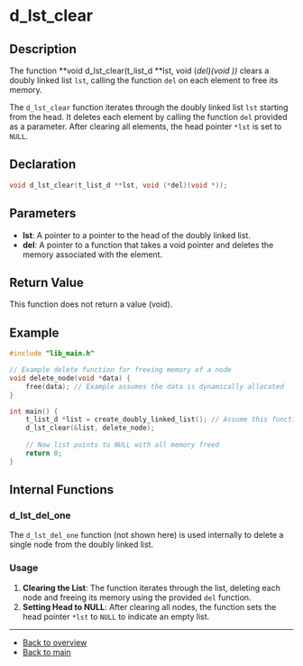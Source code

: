 # d_lst_clear

## Description

The function **void d_lst_clear(t_list_d **lst, void (*del)(void *))** clears a doubly linked list `lst`, calling the function `del` on each element to free its memory.

The `d_lst_clear` function iterates through the doubly linked list `lst` starting from the head. It deletes each element by calling the function `del` provided as a parameter. After clearing all elements, the head pointer `*lst` is set to `NULL`.

## Declaration
```c
void d_lst_clear(t_list_d **lst, void (*del)(void *));
```
## Parameters

- **lst**: A pointer to a pointer to the head of the doubly linked list.
- **del**: A pointer to a function that takes a void pointer and deletes the memory associated with the element.

## Return Value

This function does not return a value (void).

## Example

```c
#include "lib_main.h"

// Example delete function for freeing memory of a node
void delete_node(void *data) {
    free(data); // Example assumes the data is dynamically allocated
}

int main() {
    t_list_d *list = create_doubly_linked_list(); // Assume this function creates a populated list
    d_lst_clear(&list, delete_node);
    
    // Now list points to NULL with all memory freed
    return 0;
}
```
## Internal Functions

### d_lst_del_one

The `d_lst_del_one` function (not shown here) is used internally to delete a single node from the doubly linked list.

### Usage

1. **Clearing the List**: The function iterates through the list, deleting each node and freeing its memory using the provided `del` function.
2. **Setting Head to NULL**: After clearing all nodes, the function sets the head pointer `*lst` to `NULL` to indicate an empty list.

---

- [Back to overview](../Overview_about_function.md)
- [Back to main](/)
